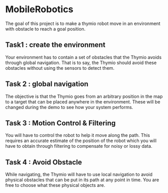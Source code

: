 # MobileRobotics

The goal of this project is to make a thymio robot move in an environment with obstacle to reach a goal position. 

## Task1 : create the environment 

Your environment has to contain a set of obstacles that the Thymio avoids through global navigation.
That is to say, the Thymio should avoid these obstacles without using the sensors to detect them. 

## Task 2 : global navigation

The objective is that the Thymio goes from an arbitrary position in the map to a target that can be placed
anywhere in the environment. These will be changed during the demo to see how your system performs. 

## Task 3 : Motion Control & Filtering

You will have to control the robot to help it move along the path. This requires an accurate estimate of the
position of the robot which you will have to obtain through filtering to compensate for noisy or lossy data. 

## Task 4 : Avoid Obstacle 

While navigating, the Thymio will have to use local navigation to avoid physical obstacles that can be put
in its path at any point in time. You are free to choose what these physical objects are.

